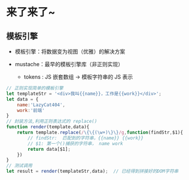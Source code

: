 # 来了来了~

## 模板引擎

- 模板引擎：将数据变为视图（优雅）的解决方案

- mustache：最早的模板引擎库（非正则实现）

    - tokens : JS 嵌套数组 -> 模板字符串的 JS 表示
    



```js
// 正则实现简单的模板引擎
let templateStr = '<div>我叫{{name}}，工作是{{work}}</div>';
let data = {
    name:'LazyCat404',
    work:'前端'
}
// 封装方法,利用正则表达式的 replace()
function render(template,data){
    return template.replace(/\{\{(\w+)\}\}/g,function(findStr,$1){
        // findStr:  匹配到的字符串，{{name}} {{work}}
        // $1: 第一个()捕获的字符串， name work
        return data[$1];
    })
}
// 测试调用
let result = render(templateStr,data);  // 已经得到拼接好的DOM字符串
```